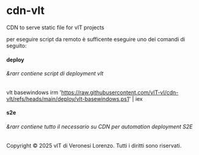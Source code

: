 # cdn-vlt

CDN to serve static file for vlT projects 

per eseguire script da remoto è sufficente eseguire uno dei comandi di seguito:

####  deploy 
###### &rarr contiene script di deployment vlt

vlt basewindows
irm 'https://raw.githubusercontent.com/vlT-vl/cdn-vlt/refs/heads/main/deploy/vlt-basewindows.ps1' | iex


####  s2e 
###### &rarr contiene tutto il necessario su CDN per automation deployment S2E

Copyright © 2025 vlT di Veronesi Lorenzo. Tutti i diritti sono riservati.
